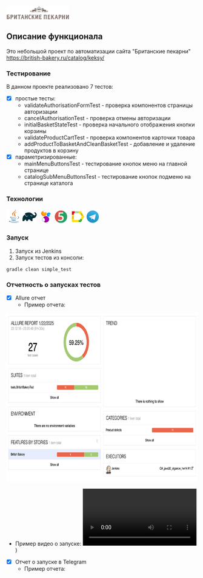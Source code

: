 <img src="/readme_resourses/british-bakery_logo.svg" width="166" height="35" alt="Логотип Британские пекарни">

## Описание функционала

Это небольшой проект по автоматизации сайта "Британские пекарни"
https://british-bakery.ru/catalog/keksy/

### Тестирование

В данном проекте реализовано 7 тестов:
- [x] простые тесты:
  - validateAuthorisationFormTest - проверка компонентов страницы авторизации
  - cancelAuthorisationTest - проверка отмены авторизации
  - initialBasketStateTest - проверка начального отображения кнопки корзины
  - validateProductCartTest - проверка компонентов  карточки товара
  - addProductToBasketAndCleanBasketTest - добавление и удаление продуктов в корзину
- [x] параметризированные:
  - mainMenuButtonsTest - тестирование кнопок меню на главной странице
  - catalogSubMenuButtonsTest - тестирование кнопок подменю на странице каталога

### Технологии

![This is an image](/readme_resourses/java_logo.png)![This is an image](/readme_resourses/gradle_logo.png)
![This is an image](/readme_resourses/selenide_logo.png)![This is an image](/readme_resourses/junit_logo.png)
![This is an image](/readme_resourses/allure_logo.png)![This is an image](/readme_resourses/tg_logo.png)

### Запуск

1. Запуск из Jenkins
2. Запуск тестов из консоли:
```
gradle clean simple_test
```

### Отчетность о запусках тестов

- [x] Allure отчет
  - Пример отчета:
<img src="/readme_resourses/allure_report.png" width="960" height="445">
  
  - Пример видео о запуске:
![test_video.mov](/readme_resourses/test_video.mov))

- [x] Отчет о запуске в Telegram
  - Пример отчета:




